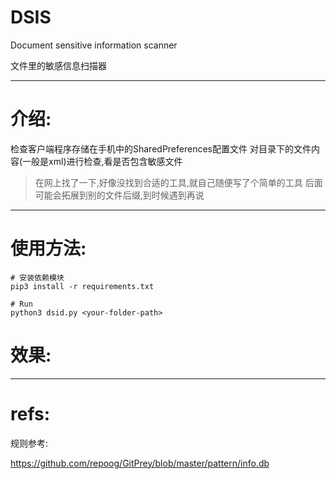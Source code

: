 # DSIS

Document sensitive information scanner

文件里的敏感信息扫描器

---

# 介绍:

检查客户端程序存储在手机中的SharedPreferences配置文件
对目录下的文件内容(一般是xml)进行检查,看是否包含敏感文件

> 在网上找了一下,好像没找到合适的工具,就自己随便写了个简单的工具
> 后面可能会拓展到别的文件后缀,到时候遇到再说

---

# 使用方法:

```
# 安装依赖模块
pip3 install -r requirements.txt

# Run
python3 dsid.py <your-folder-path>
```

# 效果:



---

# refs:

规则参考:

https://github.com/repoog/GitPrey/blob/master/pattern/info.db
